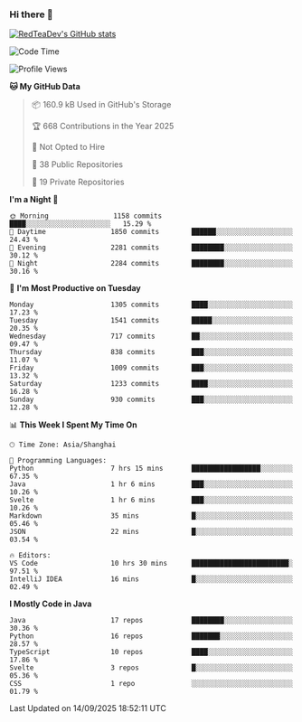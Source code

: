### Hi there 👋

<!--
**RedTeaDev/RedTeaDev** is a ✨ _special_ ✨ repository because its `README.md` (this file) appears on your GitHub profile.

Here are some ideas to get you started:

- 🔭 I’m currently working on ...
- 🌱 I’m currently learning ...
- 👯 I’m looking to collaborate on ...
- 🤔 I’m looking for help with ...
- 💬 Ask me about ...
- 📫 How to reach me: ...
- 😄 Pronouns: ...
- ⚡ Fun fact: ...
-->

<!--
[![wakatime](https://wakatime.com/badge/user/6b101ed0-04c0-4490-9283-eb61f2efff96.svg)](https://wakatime.com/@6b101ed0-04c0-4490-9283-eb61f2efff96)
!-->

[![RedTeaDev's GitHub stats](https://github-readme-stats.vercel.app/api?username=RedTeaDev\&include_all_commits=true)](https://github.com/anuraghazra/github-readme-stats)
<!--
[![willianrod's wakatime stats](https://github-readme-stats.vercel.app/api/wakatime?username=RedTeaDev)](https://github.com/anuraghazra/github-readme-stats)
!-->
<!--START_SECTION:waka-->
![Code Time](http://img.shields.io/badge/Code%20Time-3%2C495%20hrs%2026%20mins-blue)

![Profile Views](http://img.shields.io/badge/Profile%20Views-3-blue)

**🐱 My GitHub Data** 

> 📦 160.9 kB Used in GitHub's Storage 
 > 
> 🏆 668 Contributions in the Year 2025
 > 
> 🚫 Not Opted to Hire
 > 
> 📜 38 Public Repositories 
 > 
> 🔑 19 Private Repositories 
 > 
**I'm a Night 🦉** 

```text
🌞 Morning                1158 commits        ████░░░░░░░░░░░░░░░░░░░░░   15.29 % 
🌆 Daytime                1850 commits        ██████░░░░░░░░░░░░░░░░░░░   24.43 % 
🌃 Evening                2281 commits        ████████░░░░░░░░░░░░░░░░░   30.12 % 
🌙 Night                  2284 commits        ████████░░░░░░░░░░░░░░░░░   30.16 % 
```
📅 **I'm Most Productive on Tuesday** 

```text
Monday                   1305 commits        ████░░░░░░░░░░░░░░░░░░░░░   17.23 % 
Tuesday                  1541 commits        █████░░░░░░░░░░░░░░░░░░░░   20.35 % 
Wednesday                717 commits         ██░░░░░░░░░░░░░░░░░░░░░░░   09.47 % 
Thursday                 838 commits         ███░░░░░░░░░░░░░░░░░░░░░░   11.07 % 
Friday                   1009 commits        ███░░░░░░░░░░░░░░░░░░░░░░   13.32 % 
Saturday                 1233 commits        ████░░░░░░░░░░░░░░░░░░░░░   16.28 % 
Sunday                   930 commits         ███░░░░░░░░░░░░░░░░░░░░░░   12.28 % 
```


📊 **This Week I Spent My Time On** 

```text
🕑︎ Time Zone: Asia/Shanghai

💬 Programming Languages: 
Python                   7 hrs 15 mins       █████████████████░░░░░░░░   67.35 % 
Java                     1 hr 6 mins         ███░░░░░░░░░░░░░░░░░░░░░░   10.26 % 
Svelte                   1 hr 6 mins         ███░░░░░░░░░░░░░░░░░░░░░░   10.26 % 
Markdown                 35 mins             █░░░░░░░░░░░░░░░░░░░░░░░░   05.46 % 
JSON                     22 mins             █░░░░░░░░░░░░░░░░░░░░░░░░   03.54 % 

🔥 Editors: 
VS Code                  10 hrs 30 mins      ████████████████████████░   97.51 % 
IntelliJ IDEA            16 mins             █░░░░░░░░░░░░░░░░░░░░░░░░   02.49 % 
```

**I Mostly Code in Java** 

```text
Java                     17 repos            ████████░░░░░░░░░░░░░░░░░   30.36 % 
Python                   16 repos            ███████░░░░░░░░░░░░░░░░░░   28.57 % 
TypeScript               10 repos            ████░░░░░░░░░░░░░░░░░░░░░   17.86 % 
Svelte                   3 repos             █░░░░░░░░░░░░░░░░░░░░░░░░   05.36 % 
CSS                      1 repo              ░░░░░░░░░░░░░░░░░░░░░░░░░   01.79 % 
```




 Last Updated on 14/09/2025 18:52:11 UTC
<!--END_SECTION:waka-->


